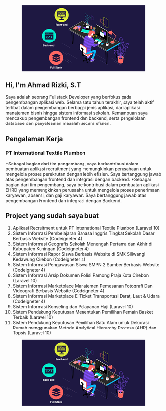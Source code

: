 <p align="center"><a href="#" target="_blank"><img src="123.gif" width="400" alt="Laravel Logo"></a></p>

## Hi, I'm Ahmad Rizki, S.T
Saya adalah seorang Fullstack Developer yang berfokus pada pengembangan aplikasi web. Selama satu tahun terakhir, saya telah aktif terlibat dalam pengembangan berbagai jenis aplikasi, dari aplikasi manajemen bisnis hingga sistem informasi sekolah. Kemampuan saya mencakup pengembangan frontend dan backend, serta pengelolaan database dan penyelesaian masalah secara efisien.

## Pengalaman Kerja

### PT International Textile Plumbon
*Sebagai bagian dari tim pengembang, saya berkontribusi dalam pembuatan aplikasi recruitment yang memungkinkan perusahaan untuk mengelola proses perekrutan dengan lebih efisien. Saya bertanggung jawab atas pengembangan frontend dan integrasi dengan backend.
*Sebagai bagian dari tim pengembang, saya berkontribusi dalam pembuatan aplikasi EHRD yang memungkinkan perusaahn untuk mengelola proses penerimaan karyawan, absensi, dan gaji karyawan. Saya bertanggung jawab atas pengembangan Frontend dan integrasi dengan Backend.

## Project yang sudah saya buat 

1. Aplikasi Recruitment untuk PT International Textile Plumbon (Laravel 10)
2. Sistem Informasi Pembelajaran Bahasa Inggris Tingkat Sekolah Dasar Berbasis Website (Codeigneter 4)
3. Sistem Informasi Geografis Sekolah Menengah Pertama dan Akhir di Kabupaten Kuningan (Codeigneter 4)
4. Sistem Informasi Rapor Siswa Berbasis Website di SMK Siliwangi Kedawung Cirebon (Codeigneter 4)
5. Sistem Informasi Pengawasan Siswa SMPN 2 Sumber Berbasis Website (Codeigneter 4)
6. Sistem Informasi Arsip Dokumen Polisi Pamong Praja Kota Cirebon (Laravel 10)
7. Sistem Informasi Marketplace Manajemen Pemesanan Fotografi Dan Videografi Berbasis Website (Codeigneter 4)
8. Sistem Informasi Marketplace E-Ticket Transportasi Darat, Laut & Udara (Codeigneter 4)
9. Sistem Informasi Konseling dan Pelayanan Haji (Laravel 10)
10. Sistem Pendukung Keputusan Menentukan Pemilihan Pemain Basket Terbaik (Laravel 10)
11. Sistem Pendukung Keputusan Pemilihan Batu Alam untuk Dekorasi Rumah menggunakan Metode Analytical Hierarchy Process (AHP) dan Topsis (Laravel 10)

<p align="center"><a href="#" target="_blank"><img src="123.gif" width="400" alt="Laravel Logo"></a></p>
